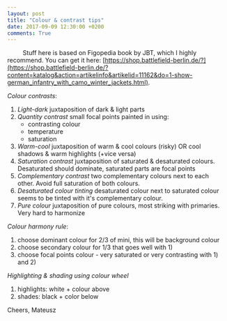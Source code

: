 ```yaml
---
layout: post
title: "Colour & contrast tips"
date: 2017-09-09 12:30:00 +0200
comments: True
---
```



&nbsp;&nbsp;&nbsp;&nbsp;&nbsp;&nbsp;&nbsp;&nbsp;
Stuff here is based on Figopedia book by JBT, which I highly recommend. You can get it here: [https://shop.battlefield-berlin.de/?](https://shop.battlefield-berlin.de/?content=katalog&action=artikelinfo&artikelid=11162&do=1-show-german_infantry_with_camo_winter_jackets.html).

*Colour contrasts*:

1. *Light-dark*
	juxtaposition of dark & light parts
2. *Quantity contrast*
	small focal points painted in using: 
	- contrasting colour
	- temperature
	- saturation
3. *Warm-cool*
	juxtaposition of warm & cool colours (risky) OR cool shadows & warm highlights (+vice versa)
4. *Saturation contrast*
	juxtaposition of saturated & desaturated colours. Desaturated should dominate, saturated parts are focal points
5. *Complementary contrast*
	two complementary colours next to each other. Avoid full saturation of both colours.
6. *Desaturated colour tinting*
	desaturated colour next to saturated colour seems to be tinted with it's complementary colour.
7. *Pure colour*
	juxtaposition of pure colours, most striking with primaries. Very hard to harmonize

*Colour harmony rule*:
1. choose dominant colour for 2/3 of mini, this will be background colour
2. choose secondary colour for 1/3 that goes well with 1)
3. choose focal points colour - very saturated or very contrasting with 1) and 2)

*Highlighting & shading using colour wheel*
1. highlights: white + colour above
2. shades: black + color below 

Cheers,
Mateusz